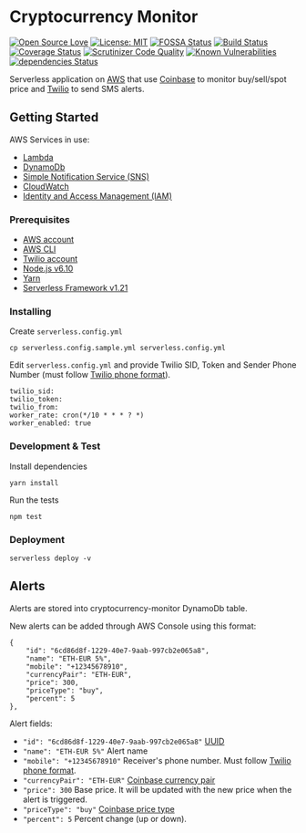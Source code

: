 # Cryptocurrency Monitor

[![Open Source Love](https://badges.frapsoft.com/os/v1/open-source.svg?v=103)](https://github.com/ellerbrock/open-source-badges/) [![License: MIT](https://img.shields.io/npm/l/serverless.svg)](https://github.com/altcatalin/cryptocurrency-monitor/blob/master/LICENSE) [![FOSSA Status](https://app.fossa.io/api/projects/git%2Bgithub.com%2Faltcatalin%2Fcryptocurrency-monitor.svg?type=shield)](https://app.fossa.io/projects/git%2Bgithub.com%2Faltcatalin%2Fcryptocurrency-monitor?ref=badge_shield)
[![Build Status](https://travis-ci.org/altcatalin/cryptocurrency-monitor.svg?branch=master)](https://travis-ci.org/altcatalin/cryptocurrency-monitor) [![Coverage Status](https://coveralls.io/repos/github/altcatalin/cryptocurrency-monitor/badge.svg?branch=master)](https://coveralls.io/github/altcatalin/cryptocurrency-monitor?branch=master) [![Scrutinizer Code Quality](https://scrutinizer-ci.com/g/altcatalin/cryptocurrency-monitor/badges/quality-score.png?b=master)](https://scrutinizer-ci.com/g/altcatalin/cryptocurrency-monitor/?branch=master) [![Known Vulnerabilities](https://snyk.io/test/github/altcatalin/cryptocurrency-monitor/badge.svg)](https://snyk.io/test/github/altcatalin/cryptocurrency-monitor) [![dependencies Status](https://david-dm.org/altcatalin/cryptocurrency-monitor/status.svg)](https://david-dm.org/altcatalin/cryptocurrency-monitor)

Serverless application on [AWS](https://aws.amazon.com/) that use [Coinbase](https://www.coinbase.com/) to monitor buy/sell/spot price and [Twilio](https://twilio.com/) to send SMS alerts.

## Getting Started

AWS Services in use:
- [Lambda](https://aws.amazon.com/lambda/)
- [DynamoDb](https://aws.amazon.com/dynamodb/)
- [Simple Notification Service (SNS)](https://aws.amazon.com/sns/)
- [CloudWatch](https://aws.amazon.com/cloudwatch/)
- [Identity and Access Management (IAM)](https://aws.amazon.com/iam/)

### Prerequisites

- [AWS account](https://aws.amazon.com/)
- [AWS CLI](https://aws.amazon.com/cli/)
- [Twilio account](https://twilio.com/)
- [Node.js v6.10](https://nodejs.org/en/)
- [Yarn](https://yarnpkg.com/en/)
- [Serverless Framework v1.21](https://serverless.com/)

### Installing

Create ```serverless.config.yml```

```
cp serverless.config.sample.yml serverless.config.yml
```

Edit ```serverless.config.yml``` and provide Twilio SID, Token and Sender Phone Number (must follow [Twilio phone format](https://support.twilio.com/hc/en-us/articles/223183008-Formatting-International-Phone-Numbers)).

```
twilio_sid: 
twilio_token: 
twilio_from: 
worker_rate: cron(*/10 * * * ? *)
worker_enabled: true
```

### Development & Test

Install dependencies

```
yarn install
```

Run the tests

```
npm test
```

### Deployment

```
serverless deploy -v
```

## Alerts

Alerts are stored into cryptocurrency-monitor DynamoDb table. 

New alerts can be added through AWS Console using this format:

```
{
    "id": "6cd86d8f-1229-40e7-9aab-997cb2e065a8",
    "name": "ETH-EUR 5%",
    "mobile": "+12345678910",
    "currencyPair": "ETH-EUR",
    "price": 300,
    "priceType": "buy",
    "percent": 5
},
```

Alert fields:

- ```"id": "6cd86d8f-1229-40e7-9aab-997cb2e065a8"``` [UUID](https://www.uuidgenerator.net/)
- ```"name": "ETH-EUR 5%"``` Alert name
- ```"mobile": "+12345678910"``` Receiver's phone number. Must follow [Twilio phone format](https://support.twilio.com/hc/en-us/articles/223183008-Formatting-International-Phone-Numbers).
- ```"currencyPair": "ETH-EUR"``` [Coinbase currency pair](https://developers.coinbase.com/api/v2#exchange-rates)
- ```"price": 300``` Base price. It will be updated with the new price when the alert is triggered.
- ```"priceType": "buy"``` [Coinbase price type](https://developers.coinbase.com/api/v2#prices)
- ```"percent": 5``` Percent change (up or down).

